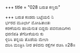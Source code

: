 +++
title = "028 ಬರುತ ಕಣ್ಡರು"

+++
ಬರುತ ಕಂಡರು ಬಟ್ಟೆಯಲಿ ನಿ  
ರ್ಭರದ ಮೂರ್ಛಾ ಮೋಹಿತಾಂತಃ  
ಕರಣೆಯನು ಹಾಯೆನುತ ಬಿದ್ದರು ಪವನಜಾದಿಗಳು   
ಧರಣಿಪತಿ ತೆಗೆದೀಕೆಯನು ಕು  
ಳ್ಳಿರಿಸಿ ತನ್ನಯ ತೊಡೆಯ ಮೇಲಾ  
ದರಿಸಿ ಮಂತ್ರಿಸಿ ನೀರ ತಳಿದನು ರಕ್ಷೆಗಳ ರಚಿಸಿ      ॥28॥
